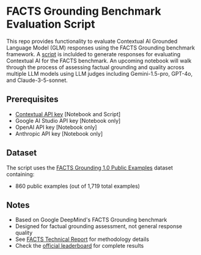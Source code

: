 # **FACTS Grounding Benchmark Evaluation Script**

This repo provides functionality to evaluate Contextual AI Grounded Language Model (GLM) responses using the FACTS Grounding benchmark framework.
A [script](GLMv2_FACTS.py) is inclulded to generate responses for evaluating Contextual AI for the FACTS benchmark.
An upcoming notebook will walk through the process of assessing factual grounding and quality across multiple LLM models using LLM judges including Gemini-1.5-pro, GPT-4o, and Claude-3-5-sonnet. 

## **Prerequisites**
* [Contextual API key](https://app.contextual.ai/) [Notebook and Script]
* Google AI Studio API key [Notebook only]
* OpenAI API key  [Notebook only]
* Anthropic API key  [Notebook only]

## **Dataset**
The script uses the [FACTS Grounding 1.0 Public Examples](https://kaggle.com/datasets/deepmind/FACTS-grounding-examples/data) dataset containing:
* 860 public examples (out of 1,719 total examples)

## **Notes**
* Based on Google DeepMind's FACTS Grounding benchmark
* Designed for factual grounding assessment, not general response quality
* See [FACTS Technical Report](https://arxiv.org/abs/2501.03200) for methodology details
* Check the [official leaderboard](https://kaggle.com/facts-leaderboard) for complete results